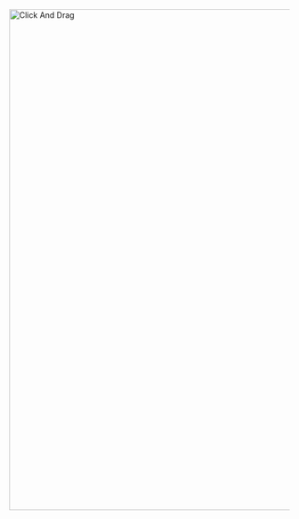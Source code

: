 <img width="1892" height="899" alt="Click And Drag" src="https://github.com/user-attachments/assets/71532bbe-fd9e-487f-a47a-f309c6cb1158" />
